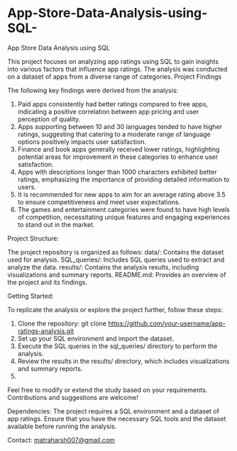 # App-Store-Data-Analysis-using-SQL-
App Store Data Analysis using SQL 

This project focuses on analyzing app ratings using SQL to gain insights into various factors that influence app ratings. The analysis was conducted on a dataset of apps from a diverse range of categories.
Project Findings

The following key findings were derived from the analysis:
1. Paid apps consistently had better ratings compared to free apps, indicating a positive correlation between app pricing and user perception of quality.
2. Apps supporting between 10 and 30 languages tended to have higher ratings, suggesting that catering to a moderate range of language options positively impacts user satisfaction.
3. Finance and book apps generally received lower ratings, highlighting potential areas for improvement in these categories to enhance user satisfaction.
4. Apps with descriptions longer than 1000 characters exhibited better ratings, emphasizing the importance of providing detailed information to users.
5. It is recommended for new apps to aim for an average rating above 3.5 to ensure competitiveness and meet user expectations.
6. The games and entertainment categories were found to have high levels of competition, necessitating unique features and engaging experiences to stand out in the market.
   
Project Structure:

The project repository is organized as follows:
data/: Contains the dataset used for analysis.
SQL_queries/: Includes SQL queries used to extract and analyze the data.
results/: Contains the analysis results, including visualizations and summary reports.
README.md: Provides an overview of the project and its findings.

Getting Started:

To replicate the analysis or explore the project further, follow these steps:

1. Clone the repository: git clone https://github.com/your-username/app-ratings-analysis.git
2. Set up your SQL environment and import the dataset.
3. Execute the SQL queries in the sql_queries/ directory to perform the analysis.
4. Review the results in the results/ directory, which includes visualizations and summary reports.
5. 
Feel free to modify or extend the study based on your requirements. Contributions and suggestions are welcome!

Dependencies: 
The project requires a SQL environment and a dataset of app ratings. Ensure that you have the necessary SQL tools and the dataset available before running the analysis.

Contact: matraharsh007@gmail.com
